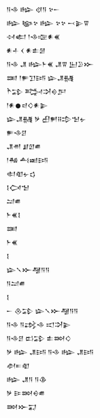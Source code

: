 <div class='block'>
<div class='line'>𒀀𒈾 𒈗 𒋼𒀀 𒆳𒀸</div>
<div class='line'>𒈗 𒆧𒆳 𒈗 𒆳𒆳 𒁁𒉌𒐊</div>
<div class='line'>𒀴𒅗 𒁹𒈾𒉘𒀭𒌍</div>
<div class='line'>𒀭𒈦 𒌋 𒀭𒉺𒌆</div>
<div class='line'>𒀀𒈾 𒂗 𒈗𒈨𒌍 𒂗𒐊 𒌨𒊒𒁍</div>
<div class='line'>𒌅 𒁹𒊓𒋛𒅀 𒇽𒂗𒉆</div>
<div class='line'>𒋻𒁉 𒅋𒋫𒀪𒂅</div>
<div class='line'>𒁹𒀭𒊹𒁀𒄭𒀭𒉌</div>
<div class='line'>𒇽𒂗𒉆 𒃻 𒌷𒂍𒍝𒄠𒈠𒉡</div>
<div class='line'>𒊓𒈾𒆪</div>
<div class='line'>𒂗𒉣 𒋗𒇻𒌑</div>
<div class='line'>𒁹𒄀 𒋀𒀜𒅀</div>
<div class='line'>𒊕𒊏𒉡𒌓</div>
<div class='line'>𒋙𒉏𒈠</div>
<div class='line'>𒁺𒌑</div>
<div class='line'>𒈨𒌍𒋙</div>
<div class='line'>𒌅</div>
<div class='line'>𒈨𒌍</div>
<div class='line'>𒋙</div>
<div class='line'>𒇽𒃵𒁍𒆷𒀀𒀀</div>
<div class='line'>𒀀𒁺𒌑</div>
<div class='line'>𒋙</div>
<div class='line'>𒀸 𒊮𒁉 𒇽𒃵𒁍𒆷𒀀𒀀</div>
<div class='line'>𒀀𒈾 𒀀𒃶𒈾 𒀊𒋫𒉌</div>
<div class='line'>𒀀𒈾𒆪 𒆗𒁉 𒉺𒇷𒄭</div>
<div class='line'>𒃻 𒈗 𒂗𒅀 𒀀𒈾 𒈗 𒂗𒅀</div>
<div class='line'>𒀠𒋰𒊏</div>
<div class='line'>𒈗 𒂗𒀀 𒀀𒆠</div>
<div class='line'>𒃻 𒄿𒇷𒀪𒌑</div>
<div class='line'>𒇷𒁍𒍑</div>
</div>